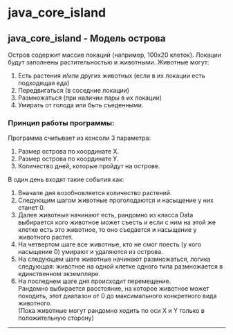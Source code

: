 # java_core_island
## java_core_island - Модель острова 
Остров содержит массив локаций  (например, 100х20 клеток). Локации будут заполнены растительностью и животными. Животные могут: 
1. Есть растения и/или других животных (если в их локации есть подходящая еда)  
2. Передвигаться (в соседние локации)  
3. Размножаться (при наличии пары в их локации)  
4. Умирать от голода или быть съеденными.  
### Принцип работы программы:
 Программа считывает из консоли 3 параметра:
1. Размер острова по координате X.  
2. Размер острова по координате У.  
3. Количество дней, которые пройдут на острове.

В один день входят такие события как:  
1. Вначале дня возобновляется количество растений.  
2. Следующим шагом животные проголодаются и насыщение у них станет 0.  
3. Далее животные начинают есть, рандомно из класса Data выбирается кого животное может съесть 
   и если с ним на этой же клетке есть это животное, то оно съедается и насыщение у животного растет.  
4. На четвертом шаге все животные, кто не смог поесть (у кого насыщение 0) умирают и удаляются из острова.  
5. На следующем шаге животные начинают размножаться, логика следующая: животное на одной клетке одного типа размножается в единственном экземпляре.  
6. На последнем шаге дня происходит перемещение.  
   Рандомно выбирается расстояние, на которое животное может походить, этот диапазон от 0 до максимального конкретного вида животного.  
   (Пока животные могут рандомно ходить по оси X и Y только в положительную сторону)

----

